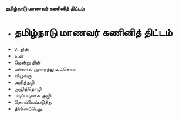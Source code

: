 **தமிழ்நாடு மாணவர் கணினித் திட்டம்**
- # தமிழ்நாடு மாணவர் கணினித் திட்டம்
- v. தின்
- உன்
- மென்று தின்
- பல்லால் அரைத்து உட்கொள்
- விழுங்கு
- அரித்தழி
- அழித்தொழி
- படிப்படியாக அழி
- தொல்லைப்படுத்து
- தின்னப்பெறு.

